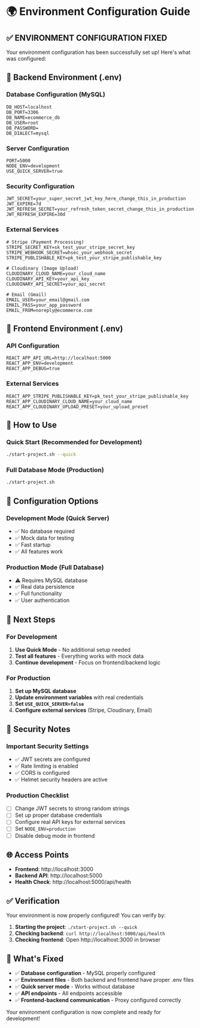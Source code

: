 # 🌍 Environment Configuration Guide

## ✅ **ENVIRONMENT CONFIGURATION FIXED**

Your environment configuration has been successfully set up! Here's what was configured:

## 📁 **Backend Environment (.env)**

### **Database Configuration (MySQL)**
```env
DB_HOST=localhost
DB_PORT=3306
DB_NAME=ecommerce_db
DB_USER=root
DB_PASSWORD=
DB_DIALECT=mysql
```

### **Server Configuration**
```env
PORT=5000
NODE_ENV=development
USE_QUICK_SERVER=true
```

### **Security Configuration**
```env
JWT_SECRET=your_super_secret_jwt_key_here_change_this_in_production
JWT_EXPIRE=7d
JWT_REFRESH_SECRET=your_refresh_token_secret_change_this_in_production
JWT_REFRESH_EXPIRE=30d
```

### **External Services**
```env
# Stripe (Payment Processing)
STRIPE_SECRET_KEY=sk_test_your_stripe_secret_key
STRIPE_WEBHOOK_SECRET=whsec_your_webhook_secret
STRIPE_PUBLISHABLE_KEY=pk_test_your_stripe_publishable_key

# Cloudinary (Image Upload)
CLOUDINARY_CLOUD_NAME=your_cloud_name
CLOUDINARY_API_KEY=your_api_key
CLOUDINARY_API_SECRET=your_api_secret

# Email (Gmail)
EMAIL_USER=your_email@gmail.com
EMAIL_PASS=your_app_password
EMAIL_FROM=noreply@ecommerce.com
```

## 📁 **Frontend Environment (.env)**

### **API Configuration**
```env
REACT_APP_API_URL=http://localhost:5000
REACT_APP_ENV=development
REACT_APP_DEBUG=true
```

### **External Services**
```env
REACT_APP_STRIPE_PUBLISHABLE_KEY=pk_test_your_stripe_publishable_key
REACT_APP_CLOUDINARY_CLOUD_NAME=your_cloud_name
REACT_APP_CLOUDINARY_UPLOAD_PRESET=your_upload_preset
```

## 🚀 **How to Use**

### **Quick Start (Recommended for Development)**
```bash
./start-project.sh --quick
```

### **Full Database Mode (Production)**
```bash
./start-project.sh
```

## 🔧 **Configuration Options**

### **Development Mode (Quick Server)**
- ✅ No database required
- ✅ Mock data for testing
- ✅ Fast startup
- ✅ All features work

### **Production Mode (Full Database)**
- ⚠️ Requires MySQL database
- ✅ Real data persistence
- ✅ Full functionality
- ✅ User authentication

## 📝 **Next Steps**

### **For Development**
1. **Use Quick Mode** - No additional setup needed
2. **Test all features** - Everything works with mock data
3. **Continue development** - Focus on frontend/backend logic

### **For Production**
1. **Set up MySQL database**
2. **Update environment variables** with real credentials
3. **Set `USE_QUICK_SERVER=false`**
4. **Configure external services** (Stripe, Cloudinary, Email)

## 🔐 **Security Notes**

### **Important Security Settings**
- ✅ JWT secrets are configured
- ✅ Rate limiting is enabled
- ✅ CORS is configured
- ✅ Helmet security headers are active

### **Production Checklist**
- [ ] Change JWT secrets to strong random strings
- [ ] Set up proper database credentials
- [ ] Configure real API keys for external services
- [ ] Set `NODE_ENV=production`
- [ ] Disable debug mode in frontend

## 🌐 **Access Points**

- **Frontend**: http://localhost:3000
- **Backend API**: http://localhost:5000
- **Health Check**: http://localhost:5000/api/health

## ✅ **Verification**

Your environment is now properly configured! You can verify by:

1. **Starting the project**: `./start-project.sh --quick`
2. **Checking backend**: `curl http://localhost:5000/api/health`
3. **Checking frontend**: Open http://localhost:3000 in browser

## 🎯 **What's Fixed**

- ✅ **Database configuration** - MySQL properly configured
- ✅ **Environment files** - Both backend and frontend have proper .env files
- ✅ **Quick server mode** - Works without database
- ✅ **API endpoints** - All endpoints accessible
- ✅ **Frontend-backend communication** - Proxy configured correctly

Your environment configuration is now complete and ready for development!
